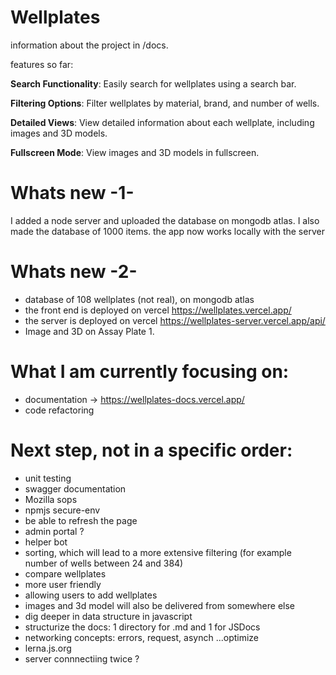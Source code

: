 # Wellplates 
information about the project in /docs.

features so far:

**Search Functionality**: Easily search for wellplates using a search bar.

**Filtering Options**: Filter wellplates by material, brand, and number of wells.

**Detailed Views**: View detailed information about each wellplate, including images and 3D models.

**Fullscreen Mode**: View images and 3D models in fullscreen.


# Whats new -1-
I added a node server and uploaded the database on mongodb atlas. I also made the database of 1000 items. the app now works locally with the server

# Whats new -2- 
- database of 108 wellplates (not real), on mongodb atlas
- the front end is deployed on vercel https://wellplates.vercel.app/ 
- the server is deployed on vercel https://wellplates-server.vercel.app/api/
- Image and 3D on Assay Plate 1.


# What I am currently focusing on:
- documentation -> https://wellplates-docs.vercel.app/
- code refactoring 


# Next step, not in a specific order:
- unit testing
- swagger documentation
- Mozilla sops
- npmjs secure-env
- be able to refresh the page 
- admin portal ? 
- helper bot
- sorting, which will lead to a more extensive filtering (for example number of wells between 24 and 384)
- compare wellplates
- more user friendly
- allowing users to add wellplates
- images and 3d model will also be delivered from somewhere else
- dig deeper in data structure in javascript
- structurize the docs: 1 directory for .md and 1 for JSDocs
- networking concepts: errors, request, asynch ...optimize
- lerna.js.org
- server connnectiing twice ?
  
